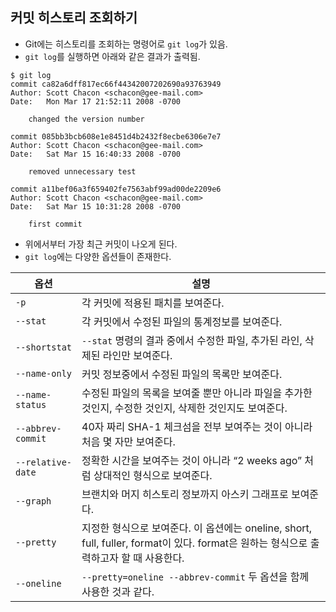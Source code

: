 ## 커밋 히스토리 조회하기
- Git에는 히스토리를 조회하는 명령어로 ```git log```가 있음.
- ```git log```를 실행하면 아래와 같은 결과가 출력됨.
```console
$ git log
commit ca82a6dff817ec66f44342007202690a93763949
Author: Scott Chacon <schacon@gee-mail.com>
Date:   Mon Mar 17 21:52:11 2008 -0700

    changed the version number

commit 085bb3bcb608e1e8451d4b2432f8ecbe6306e7e7
Author: Scott Chacon <schacon@gee-mail.com>
Date:   Sat Mar 15 16:40:33 2008 -0700

    removed unnecessary test

commit a11bef06a3f659402fe7563abf99ad00de2209e6
Author: Scott Chacon <schacon@gee-mail.com>
Date:   Sat Mar 15 10:31:28 2008 -0700

    first commit
```
- 위에서부터 가장 최근 커밋이 나오게 된다.
- ```git log```에는 다양한 옵션들이 존재한다.

|옵션|설명|
|---|---|
|`-p`|각 커밋에 적용된 패치를 보여준다.|
|`--stat`|각 커밋에서 수정된 파일의 통계정보를 보여준다.|
|`--shortstat`|`--stat` 명령의 결과 중에서 수정한 파일, 추가된 라인, 삭제된 라인만 보여준다.|
|`--name-only`|커밋 정보중에서 수정된 파일의 목록만 보여준다.|
|`--name-status`|수정된 파일의 목록을 보여줄 뿐만 아니라 파일을 추가한 것인지, 수정한 것인지, 삭제한 것인지도 보여준다.|
|`--abbrev-commit`|40자 짜리 SHA-1 체크섬을 전부 보여주는 것이 아니라 처음 몇 자만 보여준다.|
|`--relative-date`|정확한 시간을 보여주는 것이 아니라 “2 weeks ago” 처럼 상대적인 형식으로 보여준다.|
|`--graph`|브랜치와 머지 히스토리 정보까지 아스키 그래프로 보여준다.|
|`--pretty`|지정한 형식으로 보여준다. 이 옵션에는 oneline, short, full, fuller, format이 있다. format은 원하는 형식으로 출력하고자 할 때 사용한다.|
|`--oneline`|`--pretty=oneline --abbrev-commit` 두 옵션을 함께 사용한 것과 같다.|
